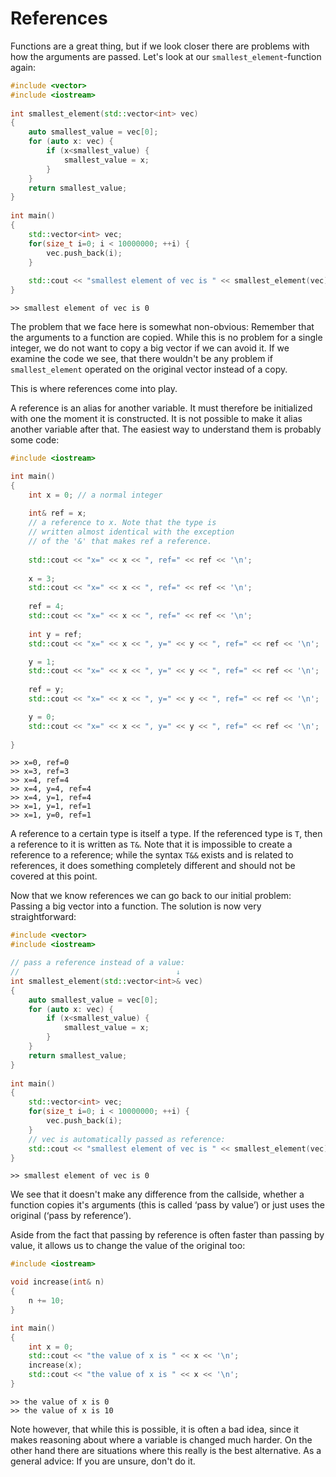 References
==========

Functions are a great thing, but if we look closer there are problems with how the arguments are passed.
Let's look at our `smallest_element`-function again:

```cpp
#include <vector>
#include <iostream>
 
int smallest_element(std::vector<int> vec)
{
	auto smallest_value = vec[0];
	for (auto x: vec) {
		if (x<smallest_value) {
			smallest_value = x;
		}
	}
	return smallest_value;
}
 
int main()
{
	std::vector<int> vec;
	for(size_t i=0; i < 10000000; ++i) {
		vec.push_back(i);
	}
 
	std::cout << "smallest element of vec is " << smallest_element(vec) << std::endl;
}
```
```
>> smallest element of vec is 0
```

The problem that we face here is somewhat non-obvious: Remember that the arguments to a function are
copied. While this is no problem for a single integer, we do not want to copy a big vector if we can
avoid it. If we examine the code we see, that there wouldn't be any problem if `smallest_element`
operated on the original vector instead of a copy.

This is where references come into play.

A reference is an alias for another variable. It must therefore be initialized with one the moment it
is constructed. It is not possible to make it alias another variable after that.
The easiest way to understand them is probably some code:

```cpp
#include <iostream>

int main()
{
	int x = 0; // a normal integer
	
	int& ref = x;
	// a reference to x. Note that the type is 
	// written almost identical with the exception
	// of the '&' that makes ref a reference.
	
	std::cout << "x=" << x << ", ref=" << ref << '\n';
	
	x = 3;
	std::cout << "x=" << x << ", ref=" << ref << '\n';
	
	ref = 4;
	std::cout << "x=" << x << ", ref=" << ref << '\n';
	
	int y = ref;
	std::cout << "x=" << x << ", y=" << y << ", ref=" << ref << '\n';

	y = 1;
	std::cout << "x=" << x << ", y=" << y << ", ref=" << ref << '\n';
	
	ref = y;
	std::cout << "x=" << x << ", y=" << y << ", ref=" << ref << '\n';

	y = 0;
	std::cout << "x=" << x << ", y=" << y << ", ref=" << ref << '\n';
	
}
```
```
>> x=0, ref=0
>> x=3, ref=3
>> x=4, ref=4
>> x=4, y=4, ref=4
>> x=4, y=1, ref=4
>> x=1, y=1, ref=1
>> x=1, y=0, ref=1
```

A reference to a certain type is itself a type. If the referenced type is `T`, then a reference to
it is written as `T&`. Note that it is impossible to create a reference to a reference; while the
syntax `T&&` exists and is related to references, it does something completely different and should
not be covered at this point.

Now that we know references we can go back to our initial problem: Passing a big vector into a
function. The solution is now very straightforward:

```cpp
#include <vector>
#include <iostream>

// pass a reference instead of a value:
//                                   ↓
int smallest_element(std::vector<int>& vec)
{
	auto smallest_value = vec[0];
	for (auto x: vec) {
		if (x<smallest_value) {
			smallest_value = x;
		}
	}
	return smallest_value;
}
 
int main()
{
	std::vector<int> vec;
	for(size_t i=0; i < 10000000; ++i) {
		vec.push_back(i);
	}
	// vec is automatically passed as reference:
	std::cout << "smallest element of vec is " << smallest_element(vec) << std::endl;
}
```
```
>> smallest element of vec is 0
```

We see that it doesn't make any difference from the callside, whether a function copies it's arguments
(this is called ‘pass by value’) or just uses the original (‘pass by reference’).

Aside from the fact that passing by reference is often faster than passing by value, it allows us to
change the value of the original too:

```cpp
#include <iostream>

void increase(int& n)
{
	n += 10;
}

int main()
{
	int x = 0;
	std::cout << "the value of x is " << x << '\n';
	increase(x);
	std::cout << "the value of x is " << x << '\n';
}
```
```
>> the value of x is 0
>> the value of x is 10
```

Note however, that while this is possible, it is often a bad idea, since it makes reasoning about where
a variable is changed much harder. On the other hand there are situations where this really is the best
alternative. As a general advice: If you are unsure, don't do it.
